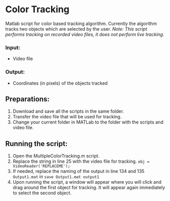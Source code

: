 # Color Tracking

Matlab script for color based tracking algorithm. Currently the algorithm tracks two objects which are selected by the user.
*Note: This script performs tracking on recorded video files, it does not perform live tracking.*

### Input:
- Video file

### Output:
- Coordinates (in pixels) of the objects tracked

## Preparations:
1. Download and save all the scripts in the same folder.
2. Transfer the video file that will be used for tracking.
3. Change your current folder in MATLab to the folder with the scripts and video file.

## Running the script:
1. Open the MultipleColorTracking.m script.
2. Replace the string in line 25 with the video file for tracking.
`obj = VideoReader('REPLACEME'); `
3. If needed, replace the naming of the output in line 134 and 135 `Output1.mat` in `save Output1.mat output1`
4. Upon running the script, a window will appear where you will click and drag around the first object for tracking. It will appear again immediately to select the second object.

